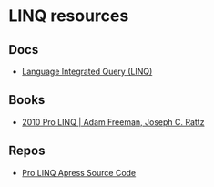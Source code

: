 # LINQ resources

## Docs
- [Language Integrated Query (LINQ)](https://learn.microsoft.com/en-us/dotnet/csharp/linq/)

## Books
- [2010 Pro LINQ | Adam Freeman, Joseph C. Rattz](https://link.springer.com/book/10.1007/978-1-4302-2654-3)

## Repos
- [Pro LINQ Apress Source Code](https://github.com/apress/pro-linq-10)
